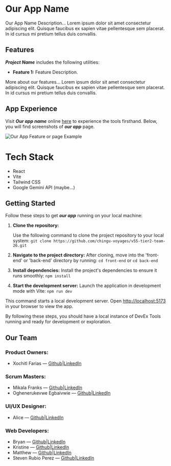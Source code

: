 # Our App Name

Our App Name Description... Lorem ipsum dolor sit amet consectetur adipiscing elit. Quisque faucibus ex sapien vitae pellentesque sem placerat. In id cursus mi pretium tellus duis convallis. 

## Features

***Project Name*** includes the following utilities:

- **Feature 1:** Feature Description.

More about our features... Lorem ipsum dolor sit amet consectetur adipiscing elit. Quisque faucibus ex sapien vitae pellentesque sem placerat. In id cursus mi pretium tellus duis convallis. 

## App Experience

Visit ***Our app name*** online [here](https://github.com/chingu-voyages/v55-tier2-team-26) to experience the tools firsthand. Below, you will find screenshots of ***our app*** page.

![Our App Feature or page Example ](https://tenor.com/pp9oI08Syt1.gif)

# Tech Stack

- React
- Vite
- Tailwind CSS
- Google Gemini API (maybe...)

## Getting Started

Follow these steps to get ***our app*** running on your local machine:

1. **Clone the repository:**

   Use the following command to clone the project repository to your local system: 
   `git clone https://github.com/chingu-voyages/v55-tier2-team-26.git` 
   
2. **Navigate to the project directory:**
After cloning, move into the 'front-end' or 'back-end' directory by running: `cd front-end` or `cd back-end`

3. **Install dependencies:**
Install the project's dependencies to ensure it runs smoothly: `npm install`

4. **Start the development server:**
Launch the application in development mode with Vite: `npm run dev`  

This command starts a local development server. Open [http://localhost:5173](http://localhost:5173) in your browser to view the app.

By following these steps, you should have a local instance of DevEx Tools running and ready for development or exploration.

## Our Team

### Product Owners:
- Xochitl Farias — [Github](https://github.com/xochfa)|[LinkedIn](https://www.linkedin.com/in/xfarias-scrum-master/)

### Scrum Masters:
- Mikala Franks — [Github](https://github.com/mikalafranks)|[LinkedIn](https://www.linkedin.com/in/mikala-franks-8b21b52a3/)
- Oghenerukevwe Egbaivwie — [Github](https://github.com/chingu-voyages/v55-tier2-team-26)|[LinkedIn](https://www.linkedin.com/)

### UI/UX Designer: 
- Alice — [Github](https://github.com/chingu-voyages/v55-tier2-team-26)|[LinkedIn](https://www.linkedin.com/)

### Web Developers: 
- Bryan — [Github](https://github.com/chingu-voyages/v55-tier2-team-26)|[LinkedIn](https://www.linkedin.com/)
- Kristine — [Github](https://github.com/chingu-voyages/v55-tier2-team-26)|[LinkedIn](https://www.linkedin.com/)
- Matthew — [Github](https://github.com/chingu-voyages/v55-tier2-team-26)|[LinkedIn](https://www.linkedin.com/)
- Steven Rubio Perez — [Github](https://github.com/Stevensauro?tab=repositories)|[LinkedIn](https://www.linkedin.com/in/steverp/)

